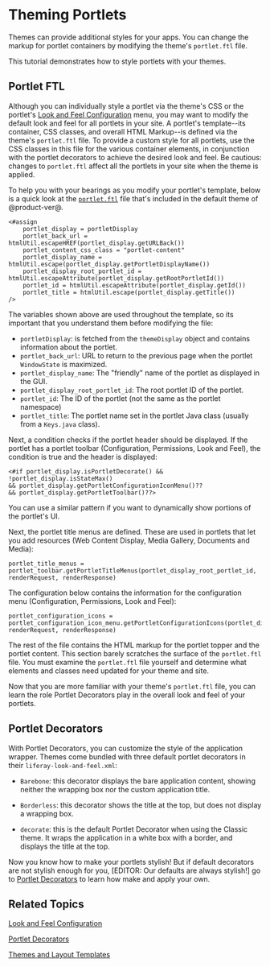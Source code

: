 # Theming Portlets [](id=theming-portlets)

Themes can provide additional styles for your apps. You can change the markup 
for portlet containers by modifying the theme's `portlet.ftl` file.

This tutorial demonstrates how to style portlets with your themes.

## Portlet FTL [](id=portlet-ftl)

Although you can individually style a portlet via the theme's CSS or the
portlet's [Look and Feel Configuration](/discover/portal/-/knowledge_base/7-1/look-and-feel-configuration)
menu, you may want to modify the default look and feel for all portlets in your
site. A portlet's template--its container, CSS classes, and overall HTML
Markup--is defined via the theme's `portlet.ftl` file. To provide a custom style
for all portlets, use the CSS classes in this file for the various container
elements, in conjunction with the portlet decorators to achieve the desired look
and feel. Be cautious: changes to `portlet.ftl` affect all the portlets in your
site when the theme is applied.

To help you with your bearings as you modify your portlet's template, below is
a quick look at the
[`portlet.ftl`](https://github.com/liferay/liferay-portal/blob/7.1.x/modules/apps/foundation/frontend-theme/frontend-theme-classic/src/templates/portlet.ftl)
file that's included in the default theme of @product-ver@.

    <#assign
        portlet_display = portletDisplay
        portlet_back_url = htmlUtil.escapeHREF(portlet_display.getURLBack())
        portlet_content_css_class = "portlet-content"
        portlet_display_name = htmlUtil.escape(portlet_display.getPortletDisplayName())
        portlet_display_root_portlet_id = htmlUtil.escapeAttribute(portlet_display.getRootPortletId())
        portlet_id = htmlUtil.escapeAttribute(portlet_display.getId())
        portlet_title = htmlUtil.escape(portlet_display.getTitle())
    />
 
The variables shown above are used throughout the template, so its important
that you understand them before modifying the file:

- `portletDisplay`: is fetched from the `themeDisplay` object and contains 
  information about the portlet.
- `portlet_back_url`: URL to return to the previous page when the portlet 
  `WindowState` is maximized.
- `portlet_display_name`: The "friendly" name of the portlet as displayed in the
    GUI. 
- `portlet_display_root_portlet_id`: The root portlet ID of the portlet. 
- `portlet_id`: The ID of the portlet (not the same as the portlet namespace)
- `portlet_title`: The portlet name set in the portlet Java class 
  (usually from a `Keys.java` class).

Next, a condition checks if the portlet header should be displayed. If the
portlet has a portlet toolbar (Configuration, Permissions, Look and Feel), the
condition is true and the header is displayed:

    <#if portlet_display.isPortletDecorate() && !portlet_display.isStateMax() 
    && portlet_display.getPortletConfigurationIconMenu()?? 
    && portlet_display.getPortletToolbar()??>

You can use a similar pattern if you want to dynamically show portions of the
portlet's UI. 

Next, the portlet title menus are defined. These are used in portlets that let
you add resources (Web Content Display, Media Gallery, Documents and Media):

    portlet_title_menus = portlet_toolbar.getPortletTitleMenus(portlet_display_root_portlet_id, renderRequest, renderResponse)

The configuration below contains the information for the configuration menu 
(Configuration, Permissions, Look and Feel):

    portlet_configuration_icons = portlet_configuration_icon_menu.getPortletConfigurationIcons(portlet_display_root_portlet_id, renderRequest, renderResponse)

The rest of the file contains the HTML markup for the portlet topper and the 
portlet content. This section barely scratches the surface of the `portlet.ftl` 
file. You must examine the `portlet.ftl` file yourself and determine what 
elements and classes need updated for your theme and site. 

Now that you are more familiar with your theme's `portlet.ftl` file, you can 
learn the role Portlet Decorators play in the overall look and feel of your 
portlets.

## Portlet Decorators [](id=portlet-decorators)

With Portlet Decorators, you can customize the style of 
the application wrapper. Themes come bundled with three default portlet 
decorators in their `liferay-look-and-feel.xml`:

-  `Barebone`: this decorator displays the bare application content, showing 
    neither the wrapping box nor the custom application title. 

-  `Borderless`: this decorator shows the title at the top, but does not display
    a wrapping box.

-  `decorate`: this is the default Portlet Decorator when using the Classic 
    theme. It wraps the application in a white box with a border, and displays the title at the top.

Now you know how to make your portlets stylish! But if default decorators are
not stylish enough for you, [EDITOR: Our defaults are always stylish!] go to
[Portlet Decorators](/develop/tutorials/-/knowledge_base/7-1/portlet-decorators) to
learn how make and apply your own.

## Related Topics [](id=related-topics)

[Look and Feel Configuration]( https://dev.liferay.com/discover/portal/-/knowledge_base/7-1/look-and-feel-configuration)

[Portlet Decorators](/develop/tutorials/-/knowledge_base/7-1/portlet-decorators)

[Themes and Layout Templates](/develop/tutorials/-/knowledge_base/7-1/themes-and-layout-templates)
